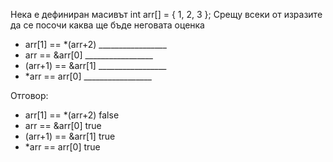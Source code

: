 Нека е дефиниран масивът int arr[] = { 1, 2, 3 };
Срещу всеки от изразите да се посочи каква ще бъде неговата оценка
- arr[1] == *(arr+2) _________________
- arr == &arr[0] _________________
- (arr+1) == &arr[1] _________________
- *arr == arr[0] _________________

Отговор:
- arr[1] == *(arr+2) false
- arr == &arr[0] true
- (arr+1) == &arr[1] true
- *arr == arr[0] true

